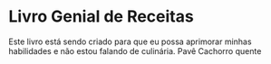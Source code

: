 # Livro Genial de Receitas
Este livro está sendo criado para que eu possa aprimorar minhas habilidades e não estou falando de culinária.
Pavê
Cachorro quente